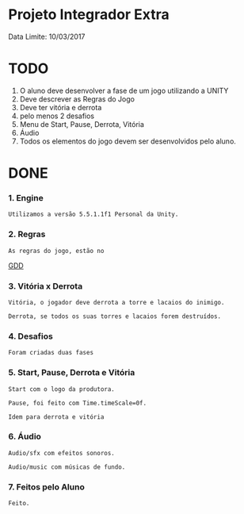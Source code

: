 # Projeto Integrador Extra

  Data Limite: 10/03/2017

# TODO

  1. O aluno deve desenvolver a fase de um jogo utilizando a UNITY 
  2. Deve descrever as Regras do Jogo 
  3. Deve ter vitória e derrota
  4. pelo menos 2 desafios 
  5. Menu de Start, Pause, Derrota, Vitória 
  6. Áudio 
  7. Todos os elementos do jogo devem ser desenvolvidos pelo aluno.


# DONE

### 1. Engine

	Utilizamos a versão 5.5.1.1f1 Personal da Unity.

### 2. Regras

	As regras do jogo, estão no 
[GDD](doc/gdd.pdf)

### 3. Vitória x Derrota

	Vitória, o jogador deve derrota a torre e lacaios do inimigo.
	
	Derrota, se todos os suas torres e lacaios forem destruídos.

### 4. Desafios

	Foram criadas duas fases

### 5. Start, Pause, Derrota e Vitória
	
	Start com o logo da produtora.
		
	Pause, foi feito com Time.timeScale=0f.
		
	Idem para derrota e vitória

### 6. Áudio

	Audio/sfx com efeitos sonoros.
	
	Audio/music com músicas de fundo.

### 7. Feitos pelo Aluno

	Feito.